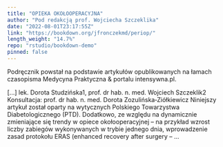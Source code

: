 ```yaml
---
title: "OPIEKA OKOŁOOPERACYJNA"
author: "Pod redakcją prof. Wojciecha Szczeklika"
date: "2022-08-01T23:17:55Z"
link: "https://bookdown.org/jfronczekmd/periop/"
length_weight: "14.7%"
repo: "rstudio/bookdown-demo"
pinned: false
---
```


<p>Podręcznik powstał na podstawie artykułów opublikowanych
na łamach czasopisma Medycyna Praktyczna & portalu intensywna.pl.</p> [...] lek. Dorota Studzińska1, prof. dr hab. n. med. Wojciech Szczeklik2 Konsultacja: prof. dr hab. n. med. Dorota Zozulińska‑Ziółkiewicz Niniejszy artykuł został oparty na wytycznych Polskiego Towarzystwa Diabetologicznego (PTD). Dodatkowo, ze względu na dynamicznie zmieniające się trendy w opiece okołooperacyjnej – na przykład wzrost liczby zabiegów wykonywanych w trybie jednego dnia, wprowadzenie zasad protokołu ERAS (enhanced recovery after surgery – ...
